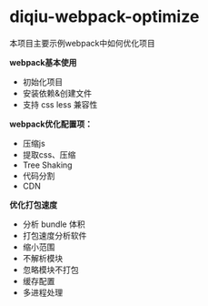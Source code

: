 # diqiu-webpack-optimize

本项目主要示例webpack中如何优化项目

**webpack基本使用**
  - 初始化项目
  - 安装依赖&创建文件
  - 支持 css less 兼容性

**webpack优化配置项：**
  - 压缩js
  - 提取css、压缩
  - Tree Shaking
  - 代码分割
  - CDN

**优化打包速度**
  - 分析 bundle 体积
  - 打包速度分析软件
  - 缩小范围
  - 不解析模块
  - 忽略模块不打包
  - 缓存配置
  - 多进程处理
